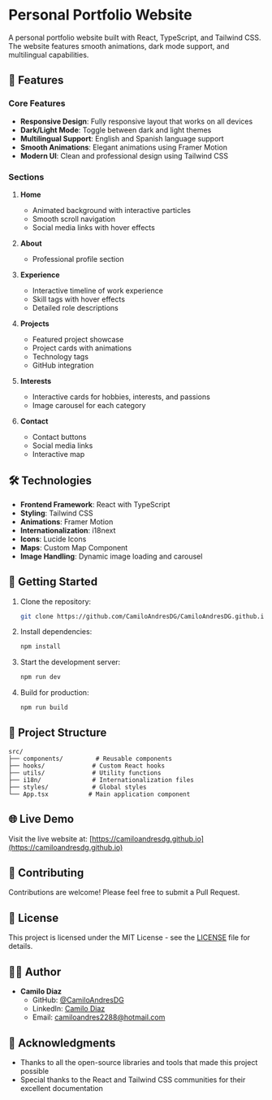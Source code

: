 # Personal Portfolio Website

A personal portfolio website built with React, TypeScript, and Tailwind CSS. The website features smooth animations, dark mode support, and multilingual capabilities.

## 🌟 Features

### Core Features
- **Responsive Design**: Fully responsive layout that works on all devices
- **Dark/Light Mode**: Toggle between dark and light themes
- **Multilingual Support**: English and Spanish language support
- **Smooth Animations**: Elegant animations using Framer Motion
- **Modern UI**: Clean and professional design using Tailwind CSS

### Sections
1. **Home**
   - Animated background with interactive particles
   - Smooth scroll navigation
   - Social media links with hover effects

2. **About**
   - Professional profile section

3. **Experience**
   - Interactive timeline of work experience
   - Skill tags with hover effects
   - Detailed role descriptions

4. **Projects**
   - Featured project showcase
   - Project cards with animations
   - Technology tags
   - GitHub integration

5. **Interests**
   - Interactive cards for hobbies, interests, and passions
   - Image carousel for each category

6. **Contact**
   - Contact buttons
   - Social media links
   - Interactive map

## 🛠️ Technologies

- **Frontend Framework**: React with TypeScript
- **Styling**: Tailwind CSS
- **Animations**: Framer Motion
- **Internationalization**: i18next
- **Icons**: Lucide Icons
- **Maps**: Custom Map Component
- **Image Handling**: Dynamic image loading and carousel

## 🚀 Getting Started

1. Clone the repository:
   ```bash
   git clone https://github.com/CamiloAndresDG/CamiloAndresDG.github.io.git
   ```

2. Install dependencies:
   ```bash
   npm install
   ```

3. Start the development server:
   ```bash
   npm run dev
   ```

4. Build for production:
   ```bash
   npm run build
   ```

## 📁 Project Structure

```
src/
├── components/         # Reusable components
├── hooks/             # Custom React hooks
├── utils/             # Utility functions
├── i18n/              # Internationalization files
├── styles/            # Global styles
└── App.tsx           # Main application component
```

## 🌐 Live Demo

Visit the live website at: [https://camiloandresdg.github.io](https://camiloandresdg.github.io)

## 🤝 Contributing

Contributions are welcome! Please feel free to submit a Pull Request.

## 📝 License

This project is licensed under the MIT License - see the [LICENSE](LICENSE) file for details.

## 👨‍💻 Author

- **Camilo Diaz**
  - GitHub: [@CamiloAndresDG](https://github.com/CamiloAndresDG)
  - LinkedIn: [Camilo Diaz](https://www.linkedin.com/in/camiloandresdg/)
  - Email: camiloandres2288@hotmail.com

## 🙏 Acknowledgments

- Thanks to all the open-source libraries and tools that made this project possible
- Special thanks to the React and Tailwind CSS communities for their excellent documentation
